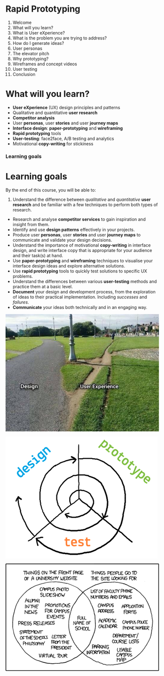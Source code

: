 # Rapid Prototyping

1. Welcome
2. What will you learn?
3. What is User eXperience?
4. What is the problem you are trying to address?
5. How do I generate ideas?
6. User personas
7. The elevator pitch
8. Why prototyping?
9. Wireframes and concept videos
10. User testing
11. Conclusion

# What will you learn?

* **User eXperience** (UX) design principles and patterns  
* Qualitative and quantitative **user research**
* **Competitor analysis**
* User **personas**, user **stories** and user **journey maps**
* **Interface design**: **paper-prototyping** and **wireframing**
* **Rapid prototyping** tools
* **User-testing**: face2face, A/B testing and analytics
* Motivational **copy-writing** for stickiness

### Learning goals

# Learning goals

By the end of this course, you will be able to:

1. Understand the difference between *qualitative* and *quantitative* **user research** and be familiar with a few techniques to perform both types of research.
* Research and analyse **competitor services** to gain inspiration and insight from them.
* Identify and use **design patterns** effectively in your projects.
* Produce user **personas**, user **stories** and user **journey maps** to communicate and validate your design decisions.
* Understand the importance of motivational **copy-writing** in interface design, and write interface copy that is appropriate for your audience and their task(s) at hand.
* Use **paper-prototyping** and **wireframing** techniques to visualise your interface design ideas and explore alternative solutions.
* Use **rapid prototyping** tools to quickly test solutions to specific UX problems.
* Understand the differences between various **user-testing** methods and practice them at a basic level.
* **Document** your design and development process, from the exploration of ideas to their practical implementation. Including *successes* and *failures*.
* **Communicate** your ideas both technically and in an engaging way.




![](assets/design-vs-UX.jpg)

![](assets/iterative-process.png)

![](assets/xkcd-university-website.png)
